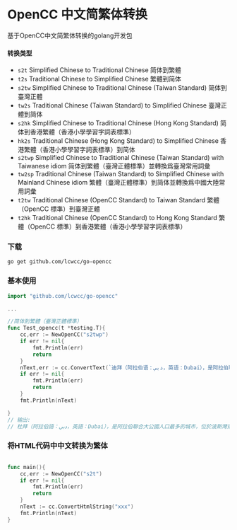 # OpenCC 中文简繁体转换

基于OpenCC中文简繁体转换的golang开发包

#### 转换类型

* `s2t` Simplified Chinese to Traditional Chinese 简体到繁體
* `t2s` Traditional Chinese to Simplified Chinese 繁體到简体
* `s2tw` Simplified Chinese to Traditional Chinese (Taiwan Standard) 简体到臺灣正體
* `tw2s` Traditional Chinese (Taiwan Standard) to Simplified Chinese 臺灣正體到简体
* `s2hk` Simplified Chinese to Traditional Chinese (Hong Kong Standard) 简体到香港繁體（香港小學學習字詞表標準）
* `hk2s` Traditional Chinese (Hong Kong Standard) to Simplified Chinese 香港繁體（香港小學學習字詞表標準）到简体
* `s2twp` Simplified Chinese to Traditional Chinese (Taiwan Standard) with Taiwanese idiom 简体到繁體（臺灣正體標準）並轉換爲臺灣常用詞彙
* `tw2sp` Traditional Chinese (Taiwan Standard) to Simplified Chinese with Mainland Chinese idiom 繁體（臺灣正體標準）到简体並轉換爲中國大陸常用詞彙
* `t2tw` Traditional Chinese (OpenCC Standard) to Taiwan Standard 繁體（OpenCC 標準）到臺灣正體
* `t2hk` Traditional Chinese (OpenCC Standard) to Hong Kong Standard 繁體（OpenCC 標準）到香港繁體（香港小學學習字詞表標準）

### 下载
```shell
go get github.com/lcwcc/go-opencc
```
### 基本使用

```go
import "github.com/lcwcc/go-opencc"

...

//简体到繁體（臺灣正體標準）
func Test_opencc(t *testing.T){
	cc,err := NewOpenCC("s2twp")
	if err != nil{
		fmt.Println(err)
		return
	}
	nText,err := cc.ConvertText(`迪拜（阿拉伯语：دبي，英语：Dubai），是阿拉伯联合酋长国人口最多的城市，位于波斯湾东南海岸，迪拜也是组成阿联酋七个酋长国之一——迪拜酋长国的首都。`)
	if err != nil{
		fmt.Println(err)
		return
	}
	fmt.Println(nText)

}
// 输出:
// 杜拜（阿拉伯語：دبي，英語：Dubai），是阿拉伯聯合大公國人口最多的城市，位於波斯灣東南海岸，杜拜也是組成阿聯酋七個酋長國之一——杜拜酋長國的首都。
```
### 将HTML代码中中文转换为繁体
```go

func main(){
	cc,err := NewOpenCC("s2t")
	if err != nil{
		fmt.Println(err)
		return
	}
	nText := cc.ConvertHtmlString("xxx")
	fmt.Println(nText)
}
```
